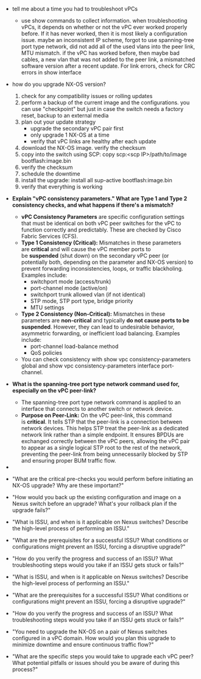 - tell me about a time you had to troubleshoot vPCs
	- use show commands to collect information. when troubleshooting vPCs, it depends on whether or not the vPC ever worked properly before. If it has never worked, then it is most likely a configuration issue. maybe an inconsistent IP scheme, forgot to use spanning-tree port type network, did not add all of the used vlans into the peer link, MTU mismatch. if the vPC has worked before, then maybe bad cables, a new vlan that was not added to the peer link, a mismatched software version after a recent update. For link errors, check for CRC errors in show interface
- how do you upgrade NX-OS version?
	1. check for any compatibility issues or rolling updates
	2. perform a backup of the current image and the configurations. you can use "checkpoint" but just in case the switch needs a factory reset, backup to an external media
	3. plan out your update strategy
		- upgrade the secondary vPC pair first
		- only upgrade 1 NX-OS at a time
		- verify that vPC links are healthy after each update
	4. download the NX-OS image. verify the checksum
	5. copy into the switch using SCP: copy scp:\<scp IP>/path/to/image bootflash:image.bin
	6. verify the checksum
	7. schedule the downtime
	8. install the upgrade: install all sup-active bootflash:image.bin
	9. verify that everything is working
- **Explain "vPC consistency parameters." What are Type 1 and Type 2 consistency checks, and what happens if there's a mismatch?**  
    - **vPC Consistency Parameters** are specific configuration settings that must be identical on both vPC peer switches for the vPC to function correctly and predictably. These are checked by Cisco Fabric Services (CFS).
    - **Type 1 Consistency (Critical):** Mismatches in these parameters are **critical** and will cause the vPC member ports to be **suspended** (shut down) on the secondary vPC peer (or potentially both, depending on the parameter and NX-OS version) to prevent forwarding inconsistencies, loops, or traffic blackholing. Examples include:
        - switchport mode (access/trunk)
        - port-channel mode (active/on)
        - switchport trunk allowed vlan (if not identical)
        - STP mode, STP port type, bridge priority
        - MTU settings
    - **Type 2 Consistency (Non-Critical):** Mismatches in these parameters are **non-critical** and typically **do not cause ports to be suspended**. However, they can lead to undesirable behavior, asymmetric forwarding, or inefficient load balancing. Examples include:
        - port-channel load-balance method
        - QoS policies
    - You can check consistency with show vpc consistency-parameters global and show vpc consistency-parameters interface port-channel.
- **What is the spanning-tree port type network command used for, especially on the vPC peer-link?**  
    - The spanning-tree port type network command is applied to an interface that connects to another switch or network device.
    - **Purpose on Peer-Link:** On the vPC peer-link, this command is **critical**. It tells STP that the peer-link is a connection between network devices. This helps STP treat the peer-link as a dedicated network link rather than a simple endpoint. It ensures BPDUs are exchanged correctly between the vPC peers, allowing the vPC pair to appear as a single logical STP root to the rest of the network, preventing the peer-link from being unnecessarily blocked by STP and ensuring proper BUM traffic flow.
- 



- "What are the critical pre-checks you would perform before initiating an NX-OS upgrade? Why are these important?"
- "How would you back up the existing configuration and image on a Nexus switch before an upgrade? What's your rollback plan if the upgrade fails?"
- "What is ISSU, and when is it applicable on Nexus switches? Describe the high-level process of performing an ISSU."
    
- "What are the prerequisites for a successful ISSU? What conditions or configurations might prevent an ISSU, forcing a disruptive upgrade?"
    
- "How do you verify the progress and success of an ISSU? What troubleshooting steps would you take if an ISSU gets stuck or fails?"
- "What is ISSU, and when is it applicable on Nexus switches? Describe the high-level process of performing an ISSU."
    
- "What are the prerequisites for a successful ISSU? What conditions or configurations might prevent an ISSU, forcing a disruptive upgrade?"
    
- "How do you verify the progress and success of an ISSU? What troubleshooting steps would you take if an ISSU gets stuck or fails?"
- "You need to upgrade the NX-OS on a pair of Nexus switches configured in a vPC domain. How would you plan this upgrade to minimize downtime and ensure continuous traffic flow?"
    
- "What are the specific steps you would take to upgrade each vPC peer? What potential pitfalls or issues should you be aware of during this process?"



